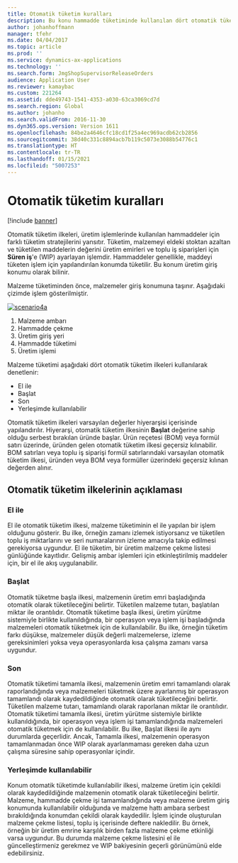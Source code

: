 ```yaml
---
title: Otomatik tüketim kuralları
description: Bu konu hammadde tüketiminde kullanılan dört otomatik tüketim prensibini açıklar.
author: johanhoffmann
manager: tfehr
ms.date: 04/04/2017
ms.topic: article
ms.prod: ''
ms.service: dynamics-ax-applications
ms.technology: ''
ms.search.form: JmgShopSupervisorReleaseOrders
audience: Application User
ms.reviewer: kamaybac
ms.custom: 221264
ms.assetid: dde49743-1541-4353-a030-63ca3069cd7d
ms.search.region: Global
ms.author: johanho
ms.search.validFrom: 2016-11-30
ms.dyn365.ops.version: Version 1611
ms.openlocfilehash: 84be2a4646cfc18cd1f25a4ec969acdb62cb2856
ms.sourcegitcommit: 38d40c331c8894acb7b119c5073e3088b54776c1
ms.translationtype: HT
ms.contentlocale: tr-TR
ms.lasthandoff: 01/15/2021
ms.locfileid: "5007253"
---
```

# <a name="flushing-principles"></a>Otomatik tüketim kuralları

[!include [banner](../includes/banner.md)]

Otomatik tüketim ilkeleri, üretim işlemlerinde kullanılan hammaddeler için farklı tüketim stratejilerini yansıtır. Tüketim, malzemeyi eldeki stoktan azaltan ve tüketilen maddelerin değerini üretim emirleri ve toplu iş siparişleri için **Süren iş**'e (WIP) ayarlayan işlemdir. Hammaddeler genellikle, maddeyi tüketen işlem için yapılandırılan konumda tüketilir. Bu konum üretim giriş konumu olarak bilinir.

Malzeme tüketiminden önce, malzemeler giriş konumuna taşınır. Aşağıdaki çizimde işlem gösterilmiştir.

[![scenario4a](./media/scenario4a.png)](./media/scenario4a.png)

1. Malzeme ambarı
2. Hammadde çekme
3. Üretim giriş yeri
4. Hammadde tüketimi
5. Üretim işlemi

Malzeme tüketimi aşağıdaki dört otomatik tüketim ilkeleri kullanılarak denetlenir:

- El ile
- Başlat
- Son
- Yerleşimde kullanılabilir

Otomatik tüketim ilkeleri varsayılan değerler hiyerarşisi içerisinde yapılandırılır. Hiyerarşi, otomatik tüketim ilkesinin **Başlat** değerine sahip olduğu serbest bırakılan üründe başlar. Ürün reçetesi (BOM) veya formül satırı üzerinde, üründen gelen otomatik tüketim ilkesi geçersiz kılınabilir. BOM satırları veya toplu iş siparişi formül satırlarındaki varsayılan otomatik tüketim ilkesi, üründen veya BOM veya formüller üzerindeki geçersiz kılınan değerden alınır.

## <a name="description-of-the-flushing-principles"></a>Otomatik tüketim ilkelerinin açıklaması

### <a name="manual"></a>El ile
El ile otomatik tüketim ilkesi, malzeme tüketiminin el ile yapılan bir işlem olduğunu gösterir. Bu ilke, örneğin zamanı izlemek istiyorsanız ve tüketilen toplu iş miktarlarını ve seri numaralarının izleme amacıyla takip edilmesi gerekiyorsa uygundur. El ile tüketim, bir üretim malzeme çekme listesi günlüğünde kayıtlıdır. Gelişmiş ambar işlemleri için etkinleştirilmiş maddeler için, bir el ile akış uygulanabilir.

### <a name="start"></a>Başlat
Otomatik tüketme başla ilkesi, malzemenin üretim emri başladığında otomatik olarak tüketileceğini belirtir. Tüketilen malzeme tutarı, başlatılan miktar ile orantılıdır. Otomatik tüketime başla ilkesi, üretim yürütme sistemiyle birlikte kullanıldığında, bir operasyon veya işlem işi başladığında malzemeleri otomatik tüketmek için de kullanılabilir. Bu ilke, örneğin tüketim farkı düşükse, malzemeler düşük değerli malzemelerse, izleme gereksinimleri yoksa veya operasyonlarda kısa çalışma zamanı varsa uygundur. 

### <a name="finish"></a>Son
Otomatik tüketimi tamamla ilkesi, malzemenin üretim emri tamamlandı olarak raporlandığında veya malzemeleri tüketmek üzere ayarlanmış bir operasyon tamamlandı olarak kaydedildiğinde otomatik olarak tüketileceğini belirtir. Tüketilen malzeme tutarı, tamamlandı olarak raporlanan miktar ile orantılıdır. Otomatik tüketimi tamamla ilkesi, üretim yürütme sistemiyle birlikte kullanıldığında, bir operasyon veya işlem işi tamamlandığında malzemeleri otomatik tüketmek için de kullanılabilir. Bu ilke, Başlat ilkesi ile aynı durumlarda geçerlidir. Ancak, Tamamla ilkesi, malzemenin operasyon tamamlanmadan önce WIP olarak ayarlanmaması gereken daha uzun çalışma süresine sahip operasyonlar içindir. 

### <a name="available-at-location"></a>Yerleşimde kullanılabilir
Konum otomatik tüketimde kullanılabilir ilkesi, malzeme üretim için çekildi olarak kaydedildiğinde malzemenin otomatik olarak tüketileceğini belirtir. Malzeme, hammadde çekme işi tamamlandığında veya malzeme üretim giriş konumunda kullanılabilir olduğunda ve malzeme hattı ambara serbest bırakıldığında konumdan çekildi olarak kaydedilir. İşlem içinde oluşturulan malzeme çekme listesi, toplu iş içerisinde deftere nakledilir. Bu örnek, örneğin bir üretim emrine karşılık birden fazla malzeme çekme etkinliği varsa uygundur. Bu durumda malzeme çekme listesini el ile güncelleştirmeniz gerekmez ve WIP bakiyesinin geçerli görünümünü elde edebilirsiniz.
